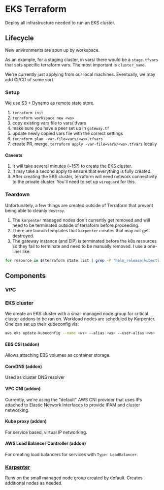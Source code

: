 # EKS Terraform

Deploy all infrastructure needed to run an EKS cluster.

## Lifecycle

New environments are spun up by workspace.

As an example, for a staging cluster, in vars/ there would be a `stage.tfvars`
that sets specific terraform vars. The most important is `cluster_name`.

We're currently just applying from our local machines. Eventually, we may add
CI/CD of some sort.

### Setup

We use S3 + Dynamo as remote state store.

1. `terraform init`
1. `terraform workspace new <ws>`
1. copy existing vars file to vars/<ws>.tfvars
1. make sure you have a peer set up in `gateway.tf`
1. update newly copied vars file with the correct settings
1. `terraform plan -var-file=vars/<ws>.tfvars`
1. create PR, merge, `terraform apply -var-file=vars/<ws>.tfvars` locally

#### Caveats

1. It will take several minutes (~15?) to create the EKS cluster.
1. It may take a second apply to ensure that everything is fully created.
1. After creating the EKS cluster, terraform will need network connectivity to
   the private cluster. You'll need to set up `wireguard` for this.

### Teardown

Unfortunately, a few things are created outside of Terraform that prevent being
able to cleanly `destroy`.

1. The `karpenter` managed nodes don't currently get removed and will need to
   be terminated outside of terraform before proceeding.
1. There are launch templates that `karpenter` creates that may not get
   destroyed.
1. The gateway instance (and EIP) is terminated before the k8s resources so
   they fail to terminate and need to be manually removed. I use a one-liner
   like:

```bash
for resource in $(terraform state list | grep -P 'helm_release|kubectl|eks.kubernetes_config_map'); do terraform state rm "$resource"; done
```

## Components

### VPC


### EKS cluster

We create an EKS cluster with a small managed node group for critical cluster
addons to be ran on. Workload nodes are scheduled by Karpenter. One can set up
their kubeconfig via:

```bash
aws eks update-kubeconfig --name <ws> --alias <ws> --user-alias <ws>
```

#### EBS CSI (addon)

Allows attaching EBS volumes as container storage.

#### CoreDNS (addon)

Used as cluster DNS resolver

#### VPC CNI (addon)

Currently, we're using the "default" AWS CNI provider that uses IPs attached to
Elastic Network Interfaces to provide IPAM and cluster networking.

#### Kube proxy (addon)

For service based, virtual IP networking.

#### AWS Load Balancer Controller (addon)

For creating load balancers for services with `Type: LoadBalancer`.

### [Karpenter](https://karpenter.sh)

Runs on the small managed node group created by default. Creates additional
nodes as needed.
